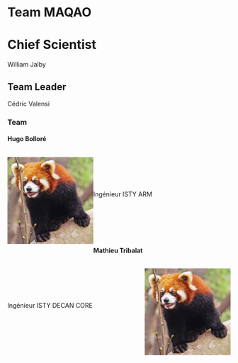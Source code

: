 # Team MAQAO

# Chief Scientist

William Jalby

## Team Leader

Cédric Valensi

### Team

#### Hugo Bolloré

<p style="float:left">
  <img src="panda-roux-small.png" alt="Red panda" title="Cute and like apples!" />
</p>
<p style="line-height:196px;">
  Ingénieur ISTY
  ARM
</p>

#### Mathieu Tribalat

<p style="float:right">
  <img src="panda-roux-small.png" alt="Red panda" title="Cute and like apples!" />
</p>
<p style="line-height:196px;">
  Ingénieur ISTY
  DECAN
  CORE
</p>
